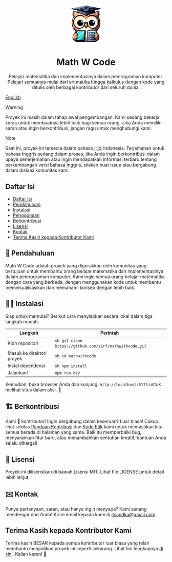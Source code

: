<div align="center">
    <img src="docs/public/icon.png" alt="Logo Math W Code" width="100">
    <h1>Math W Code</h1>
    <p>
        Pelajari matematika dan implementasinya dalam pemrograman komputer. Pelajari semuanya mulai dari aritmatika hingga kalkulus dengan kode yang ditulis oleh berbagai kontributor dari seluruh dunia.
    </p>
</div>

[English](README.md)

> [!WARNING]
> Proyek ini masih dalam tahap awal pengembangan. Kami sedang bekerja keras untuk membuatnya lebih baik bagi semua orang. Jika Anda memiliki saran atau ingin berkontribusi, jangan ragu untuk menghubungi kami.

> [!NOTE]
> Saat ini, proyek ini tersedia dalam bahasa 🇮🇩 Indonesia. Terjemahan untuk bahasa Inggris sedang dalam proses, jika Anda ingin berkontribusi dalam upaya penerjemahan atau ingin mendapatkan informasi terbaru tentang perkembangan versi bahasa Inggris, silakan buat issue atau bergabung dalam diskusi komunitas kami.

## Daftar Isi
- [Daftar Isi](#daftar-isi)
- [Pendahuluan](#pendahuluan)
- [Instalasi](#instalasi)
- [Penggunaan](#penggunaan)
- [Berkontribusi](#berkontribusi)
- [Lisensi](#lisensi)
- [Kontak](#kontak)
- [Terima Kasih kepada Kontributor Kami](#terima-kasih-kepada-kontributor-kami)

## 🌟 Pendahuluan
Math W Code adalah proyek yang digerakkan oleh komunitas yang bertujuan untuk membantu orang belajar matematika dan implementasinya dalam pemrograman komputer. Kami ingin semua orang belajar matematika dengan cara yang berbeda, dengan menggunakan kode untuk membantu memvisualisasikan dan memahami konsep dengan lebih baik.

## 🧑‍💻 Instalasi
Siap untuk memulai? Berikut cara menyiapkan secara lokal dalam tiga langkah mudah:

| Langkah | Perintah |
|---------|----------|
| Klon repositori | ```sh git clone https://github.com/xirf/mathwithcode.git``` |
| Masuk ke direktori proyek | ```sh cd mathwithcode``` |
| Instal dependensi | ```sh npm install``` |
| Jalankan! | ```npm run dev``` |

Kemudian, buka browser Anda dan kunjungi ```http://localhost:5173``` untuk melihat situs dalam aksi. 🎉

## 🏗️ Berkontribusi
Kami 💖 kontributor! Ingin bergabung dalam keseruan? Luar biasa! Cukup lihat sekilas [Panduan Kontribusi](CONTRIBUTING.md) dan [Kode Etik](CODE_OF_CONDUCT.md) kami untuk memastikan kita semua berada di halaman yang sama. Baik itu memperbaiki bug, menyarankan fitur baru, atau menambahkan sentuhan kreatif, bantuan Anda selalu dihargai!

## 🔐 Lisensi
Proyek ini dilisensikan di bawah Lisensi MIT. Lihat file LICENSE untuk detail lebih lanjut.

## ✉️ Kontak
Punya pertanyaan, saran, atau hanya ingin menyapa? Kami senang mendengar dari Anda! Kirim email kepada kami di [itsandka@gmail.com](mailto:itsandka@gmail.com)

## Terima Kasih kepada Kontributor Kami
Terima kasih BESAR kepada semua kontributor luar biasa yang telah membantu menjadikan proyek ini seperti sekarang. Lihat tim lengkapnya [di sini](https://github.com/xirf/mathwithcode/graphs/contributors). Kalian keren! 💪
